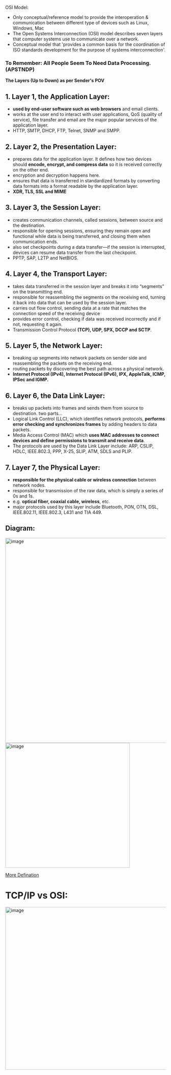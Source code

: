 OSI Model:
- Only conceptual/reference model to provide the interoperation & communication between different type of devices such as Linux, Windows, Mac
- The Open Systems Interconnection (OSI) model describes seven layers that computer systems use to communicate over a network.
- Conceptual model that 'provides a common basis for the coordination of ISO standards development for the purpose of systems interconnection'.

### To Remember: All People Seem To Need Data Processing. (APSTNDP)

**The Layers (Up to Down) as per Sender's POV**

## 1. Layer 1, the Application Layer: 
- **used by end-user software such as web browsers** and email clients.
- works at the user end to interact with user applications, QoS (quality of service), file transfer and email are the major popular services of the application layer.
- HTTP, SMTP, DHCP, FTP, Telnet, SNMP and SMPP.

## 2. Layer 2, the Presentation Layer: 
- prepares data for the application layer. It defines how two devices should **encode, encrypt, and compress data** so it is received correctly on the other end.
- encryption and decryption happens here.
- ensures that data is transferred in standardized formats by converting data formats into a format readable by the application layer.
- **XDR, TLS, SSL and MIME**

## 3. Layer 3, the Session Layer: 
- creates communication channels, called sessions, between source and the destination.
- responsible for opening sessions, ensuring they remain open and functional while data is being transferred, and closing them when communication ends.
- also set checkpoints during a data transfer—if the session is interrupted, devices can resume data transfer from the last checkpoint.
- PPTP, SAP, L2TP and NetBIOS.


## 4. Layer 4, the Transport Layer: 
- takes data transferred in the session layer and breaks it into “segments” on the transmitting end.
- responsible for reassembling the segments on the receiving end, turning it back into data that can be used by the session layer.
- carries out flow control, sending data at a rate that matches the connection speed of the receiving device
- provides error control, checking if data was received incorrectly and if not, requesting it again.
- Transmission Control Protocol **(TCP), UDP, SPX, DCCP and SCTP**.

## 5. Layer 5, the Network Layer: 
- breaking up segments into network packets on sender side and reassembling the packets on the receiving end.
- routing packets by discovering the best path across a physical network.
- **Internet Protocol (IPv4), Internet Protocol (IPv6), IPX, AppleTalk, ICMP, IPSec and IGMP.**

## 6. Layer 6, the Data Link Layer: 
- breaks up packets into frames and sends them from source to destination. two parts...
- Logical Link Control (LLC), which identifies network protocols, **performs error checking and synchronizes frames** by adding headers to data packets.
- Media Access Control (MAC) which **uses MAC addresses to connect devices and define permissions to transmit and receive data**.
- The protocols are used by the Data Link Layer include: ARP, CSLIP, HDLC, IEEE.802.3, PPP, X-25, SLIP, ATM, SDLS and PLIP.

## 7. Layer 7, the Physical Layer: 
- **responsible for the physical cable or wireless connection** between network nodes.
- responsible for transmission of the raw data, which is simply a series of 0s and 1s.
- e.g. **optical fiber, coaxial cable, wireless**, etc.
- major protocols used by this layer include Bluetooth, PON, OTN, DSL, IEEE.802.11, IEEE.802.3, L431 and TIA 449.


## Diagram:
<img width="642" alt="image" src="https://user-images.githubusercontent.com/40174034/216824373-7682eb5a-00b3-4a82-b9ae-db7f377a337f.png">
<img width="391" alt="image" src="https://user-images.githubusercontent.com/40174034/216824781-f5b20236-8e68-496d-aecf-7e95b7403074.png">

[More Defination](https://www.guru99.com/layers-of-osi-model.html)

# TCP/IP vs OSI:
<img width="510" alt="image" src="https://user-images.githubusercontent.com/40174034/216825514-c0fda9b9-41d4-4cb0-8712-09e37c78bc42.png">


